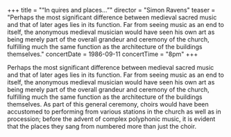 +++
title = "“In quires and places…”"
director = "Simon Ravens"
teaser = "Perhaps the most significant difference between medieval sacred music and that of later ages lies in its function. Far from seeing music as an end to itself, the anonymous medieval musician would have seen his own art as being merely part of the overall grandeur and ceremony of the church, fulfilling much the same function as the architecture of the buildings themselves."
concertDate = 1986-09-11
concertTime = "8pm"
+++

Perhaps the most significant difference between medieval sacred music and that of later ages lies in its function. Far from seeing music as an end to itself, the anonymous medieval musician would have seen his own art as being merely part of the overall grandeur and ceremony of the church, fulfilling much the same function as the architecture of the buildings themselves. As part of this general ceremony, choirs would have been accustomed to performing from various stations in the church as well as in procession; before the advent of complex polyphonic music, it is evident that the places they sang from numbered more than just the choir.
